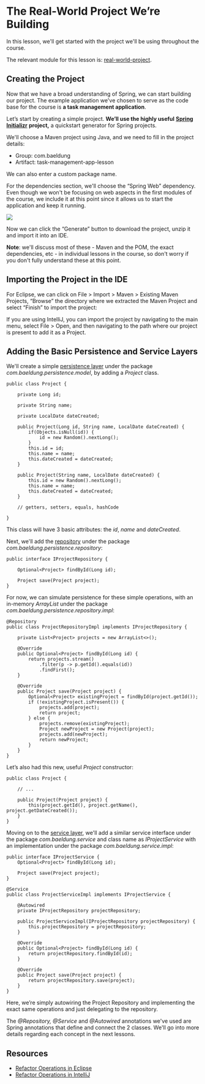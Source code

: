 # The Real-World Project We’re Building

In this lesson, we'll get started with the project we'll be using throughout the course.

The relevant module for this lesson is: [real-world-project](../learn-spring-m1/real-world-project).

## Creating the Project

Now that we have a broad understanding of Spring, we can start building our project. The example application we've chosen to serve as the code base for the course is **a task management application**.

Let’s start by creating a simple project. **We’ll use the highly useful** [**Spring Initializr**](https://start.spring.io/) **project,**  a quickstart generator for Spring projects.

We'll choose a Maven project using Java, and we need to fill in the project details:

-   Group: com.baeldung
-   Artifact: task-management-app-lesson

We can also enter a custom package name.

For the dependencies section, we'll choose the “Spring Web” dependency. Even though we won't be focusing on web aspects in the first modules of the course, we include it at this point since it allows us to start the application and keep it running.

![](images/start-spring-io.png)

Now we can click the “Generate” button to download the project, unzip it and import it into an IDE.

**Note**: we'll discuss most of these - Maven and the POM, the exact dependencies, etc - in individual lessons in the course, so don't worry if you don't fully understand these at this point.

## Importing the Project in the IDE

For Eclipse, we can click on File > Import > Maven > Existing Maven Projects, “Browse” the directory where we extracted the Maven Project and select “Finish” to import the project:

If you are using IntelliJ, you can import the project by navigating to the main menu, select File > Open, and then navigating to the path where our project is present to add it as a Project.

## Adding the Basic Persistence and Service Layers

We'll create a simple [persistence layer](https://en.wikipedia.org/wiki/Persistence_(computer_science)#Persistence_layers) under the package _com.baeldung.persistence.model_, by adding a _Project_ class.

```
public class Project {

    private Long id;

    private String name;

    private LocalDate dateCreated;
    
    public Project(Long id, String name, LocalDate dateCreated) {
        if(Objects.isNull(id)) {
            id = new Random().nextLong();
        }
        this.id = id;
        this.name = name;
        this.dateCreated = dateCreated;
    }

    public Project(String name, LocalDate dateCreated) {
        this.id = new Random().nextLong();
        this.name = name;
        this.dateCreated = dateCreated;
    }
    
    // getters, setters, equals, hashCode

}
```
This class will have 3 basic attributes: the _id_, _name_ and _dateCreated_.

Next, we'll add the [repository](https://martinfowler.com/eaaCatalog/repository.html) under the package _com.baeldung.persistence.repository_:

```
public interface IProjectRepository {

    Optional<Project> findById(Long id);

    Project save(Project project);
}
```

For now, we can simulate persistence for these simple operations, with an in-memory _ArrayList_ under the package _com.baeldung.persistence.repository.impl_:

```
@Repository
public class ProjectRepositoryImpl implements IProjectRepository {

    private List<Project> projects = new ArrayList<>();

    @Override
    public Optional<Project> findById(Long id) {
        return projects.stream()
            .filter(p -> p.getId().equals(id))
            .findFirst();
    }

    @Override
    public Project save(Project project) {
        Optional<Project> existingProject = findById(project.getId());
        if (!existingProject.isPresent()) {
            projects.add(project);
            return project;
        } else {
            projects.remove(existingProject);
            Project newProject = new Project(project);
            projects.add(newProject);
            return newProject;
        }
    }
}
```

Let’s also had this new, useful _Project_ constructor:

```
public class Project {

    // ...

    public Project(Project project) {
        this(project.getId(), project.getName(), project.getDateCreated());
    }
}
```

Moving on to the [service layer](https://en.wikipedia.org/wiki/Multitier_architecture#Common_layers), we'll add a similar service interface under the package _com.baeldung.service_ and class name as _IProjectService_ with an implementation under the package _com.baeldung.service.impl_:

```
public interface IProjectService {
    Optional<Project> findById(Long id);

    Project save(Project project);
}
```

```
@Service
public class ProjectServiceImpl implements IProjectService {

    @Autowired
    private IProjectRepository projectRepository;

    public ProjectServiceImpl(IProjectRepository projectRepository) {
        this.projectRepository = projectRepository;
    }

    @Override
    public Optional<Project> findById(Long id) {
        return projectRepository.findById(id);
    }

    @Override
    public Project save(Project project) {
        return projectRepository.save(project);
    }
}
```

Here, we’re simply autowiring the Project Repository and implementing the exact same operations and just delegating to the repository.

The _@Repository, @Service_ and _@Autowired_ annotations we've used are Spring annotations that define and connect the 2 classes. We'll go into more details regarding each concept in the next lessons.

## Resources
- [Refactor Operations in Eclipse](https://help.eclipse.org/kepler/index.jsp?topic=%2Forg.eclipse.jdt.doc.user%2Freference%2Fref-menu-refactor.htm)
- [Refactor Operations in IntelliJ](https://www.jetbrains.com/help/idea/refactoring-source-code.html)
